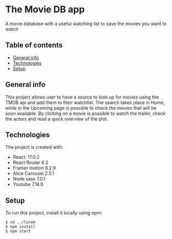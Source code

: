 # The Movie DB app

A movie database with a useful watching list to save the movies you want to watch

## Table of contents
* [General info](#general-info)
* [Technologies](#technologies)
* [Setup](#setup)

## General info
This project allows user to have a source to look up for movies using the TMDB api and add them to their watchlist.
The search takes place in Home, while in the Upcoming page is possible to check the movies that will be soon available.
By clicking on a movie is possible to watch the trailer, check the actors and read a quick overview of the plot.
	
## Technologies
The project is created with:
* React: 17.0.2
* React Router 6.2
* Framer motion 6.2.9
* Alice Carousel 2.5.1
* Node sass 7.0.1
* Youtube 7.14.0
	
## Setup
To run this project, install it locally using npm:

```
$ cd ../lorem
$ npm install
$ npm start
```
